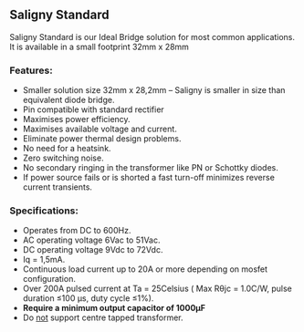 
## Saligny Standard
Saligny Standard is our Ideal Bridge solution for most common applications. It is available in a small footprint 32mm x 28mm

### Features:

*    Smaller solution size 32mm x 28,2mm – Saligny is smaller in size than equivalent diode bridge.
*    Pin compatible with standard rectifier
*    Maximises power efficiency.
*    Maximises available voltage and current.
*    Eliminate power thermal design problems.
*    No need for a heatsink.
*    Zero switching noise.
*    No secondary ringing in the transformer like PN or Schottky diodes.
*    If power source fails or is shorted a fast turn-off minimizes reverse current transients.

### Specifications:

*    Operates from DC to 600Hz.
*    AC operating voltage 6Vac to 51Vac.
*    DC operating voltage 9Vdc to 72Vdc.
*    Iq = 1,5mA.
*    Continuous load current up to 20A or more depending on mosfet configuration.
*    Over 200A pulsed current at Ta = 25Celsius ( Max Rθjc = 1.0C/W, pulse duration ≤100 μs, duty cycle ≤1%).
*    **Require a minimum output capacitor of 1000μF**
*    Do <u>not</u> support centre tapped transformer.
